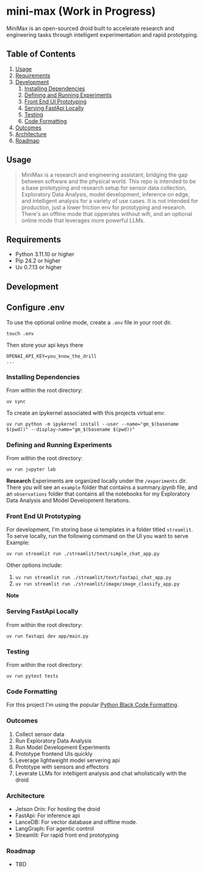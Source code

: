 # mini-max (Work in Progress)
MiniMax is an open-sourced droid built to accelerate research and engineering tasks through intelligent experimentation and rapid prototyping.

## Table of Contents

1. [Usage](#Usage)
1. [Requirements](#requirements)
1. [Development](#development)
    1. [Installing Dependencies](#installing-dependencies)
    1. [Defining and Running Experiments](#defining-and-running-experiments)
    1. [Front End UI Prototyping](#front-end-ui-prototyping)
    1. [Serving FastApi Locally](#serving-fastapi-locally)
    1. [Testing](#testing)
    1. [Code Formatting](#code-formatting)
1. [Outcomes](#outcomes)
1. [Architecture](#architecture)
1. [Roadmap](#roadmap)

## Usage
>MiniMax is a research and engineering assistant, bridging the gap between software and the physical world. This repo is intended to be a base prototyping and research setup for sensor data collection, Exploratory Data Analysis, model development, inference on edge, and intelligent analysis for a variety of use cases. It is not intended for production, just a lower friction env for prototyping and research. There's an offline mode that opperates without wifi, and an optional online mode that leverages more powerful LLMs.

## Requirements

- Python 3.11.10 or higher
- Pip 24.2 or higher
- Uv 0.7.13 or higher

## Development

## Configure .env

To use the optional online mode, create a `.env` file in your root dir.
```
touch .env
```

Then store your api keys there
```
OPENAI_API_KEY=you_know_the_drill
...
```

### Installing Dependencies

From within the root directory:

```
uv sync
```

To create an ipykernel associated with this projects virtual env:
```
uv run python -m ipykernel install --user --name="gm_$(basename $(pwd))" --display-name="gm_$(basename $(pwd))"
```

### Defining and Running Experiments

From within the root directory:

```
uv run jupyter lab
```

**Research**
Experiments are organized locally under the `/experiments` dir. There you will see an `example` folder that contains a summary.ipynb file, and an `observations` folder that contains all the notebooks for my Exploratory Data Analysis and Model Development Iterations.

### Front End UI Prototyping

For development, I'm storing base ui templates in a folder titled `streamlit`. To serve locally, run the following command on the UI you want to serve
Example:
```
uv run streamlit run ./streamlit/text/simple_chat_app.py
```

Other options include:
1. `uv run streamlit run ./streamlit/text/fastapi_chat_app.py`
1. `uv run streamlit run ./streamlit/image/image_classify_app.py`

**Note**
### Serving FastApi Locally

From within the root directory:

```
uv run fastapi dev app/main.py
```


### Testing

From within the root directory:

```
uv run pytest tests
```

### Code Formatting

For this project I'm using the popular [Python Black Code Formatting](https://github.com/psf/black).

### Outcomes

1. Collect sensor data
1. Run Exploratory Data Analysis
1. Run Model Development Experiments
1. Prototype frontend UIs quickly
1. Leverage lightweight model servering api
1. Prototype with sensors and effectors
1. Leverate LLMs for intelligent analysis and chat wholistically with the droid

### Architecture

- Jetson Orin: For hosting the droid
- FastApi: For inference api
- LanceDB: For vector database and offline mode.
- LangGraph: For agentic control
- Streamlit: For rapid front end prototyping


### Roadmap

- TBD